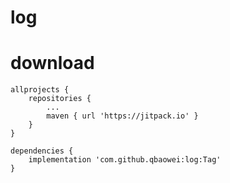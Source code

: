 # log

# download

    allprojects {
        repositories {
            ...
            maven { url 'https://jitpack.io' }
        }
    }
    
    dependencies {
        implementation 'com.github.qbaowei:log:Tag'
    }
    	